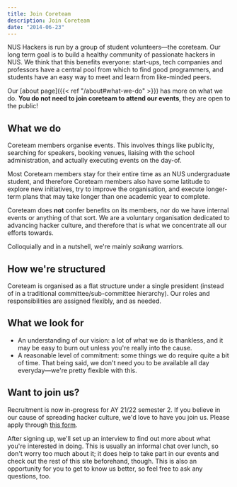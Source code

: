 ```yaml
---
title: Join Coreteam
description: Join Coreteam
date: "2014-06-23"
---
```


NUS Hackers is run by a group of student volunteers&mdash;the coreteam. Our long term goal is to build a healthy community of passionate hackers in NUS. We think that this benefits everyone: start-ups, tech companies and professors have a central pool from which to find good programmers, and students have an easy way to meet and learn from like-minded peers.

Our [about page]({{< ref "/about#what-we-do" >}}) has more on what we do. **You do not need to join coreteam to attend our events**, they are open to the public!

## What we do

Coreteam members organise events. This involves things like publicity, searching for speakers, booking venues, liaising with the school administration, and actually executing events on the day-of.

Most Coreteam members stay for their entire time as an NUS undergraduate student, and therefore Coreteam members also have some latitude to explore new initiatives, try to improve the organisation, and execute longer-term plans that may take longer than one academic year to complete.

Coreteam does __not__ confer benefits on its members, nor do we have internal events or anything of that sort. We are a voluntary organisation dedicated to advancing hacker culture, and therefore that is what we concentrate all our efforts towards.

Colloquially and in a nutshell, we're mainly _saikang_ warriors.

## How we're structured

Coreteam is organised as a flat structure under a single president (instead of in a traditional committee/sub-committee hierarchy). Our roles and responsibilities are assigned flexibly, and as needed.

## What we look for

* An understanding of our vision: a lot of what we do is thankless, and it may be easy to burn out unless you're really into the cause.
* A reasonable level of commitment: some things we do require quite a bit of time. That being said, we don't need you to be available all day everyday&mdash;we're pretty flexible with this.

## Want to join us?

Recruitment is now in-progress for AY 21/22 semester 2. If you believe in our cause of spreading hacker culture, we'd love to have you join us. Please apply through [this form](https://docs.google.com/forms/d/e/1FAIpQLSdUtRjlfe458ux8315e9zrryBOeoSLr7cCR-S2sE0SVnEOR5A/viewform?usp=sf_link).

After signing up, we'll set up an interview to find out more about what you're interested in doing. This is usually an informal chat over lunch, so don't worry too much about it; it does help to take part in our events and check out the rest of this site beforehand, though. This is also an opportunity for you to get to know us better, so feel free to ask any questions, too.
